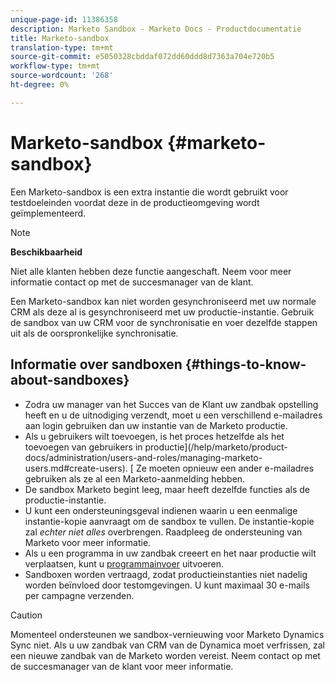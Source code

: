 ```yaml
---
unique-page-id: 11386358
description: Marketo Sandbox - Marketo Docs - Productdocumentatie
title: Marketo-sandbox
translation-type: tm+mt
source-git-commit: e5050328cbddaf072dd60ddd8d7363a704e720b5
workflow-type: tm+mt
source-wordcount: '268'
ht-degree: 0%

---
```



# Marketo-sandbox {#marketo-sandbox}

Een Marketo-sandbox is een extra instantie die wordt gebruikt voor testdoeleinden voordat deze in de productieomgeving wordt geïmplementeerd.

>[!NOTE]
>
>**Beschikbaarheid**
>
>Niet alle klanten hebben deze functie aangeschaft. Neem voor meer informatie contact op met de succesmanager van de klant.

Een Marketo-sandbox kan niet worden gesynchroniseerd met uw normale CRM als deze al is gesynchroniseerd met uw productie-instantie. Gebruik de sandbox van uw CRM voor de synchronisatie en voer dezelfde stappen uit als de oorspronkelijke synchronisatie.

## Informatie over sandboxen {#things-to-know-about-sandboxes}

* Zodra uw manager van het Succes van de Klant uw zandbak opstelling heeft en u de uitnodiging verzendt, moet u een verschillend e-mailadres aan login gebruiken dan uw instantie van de Marketo productie.
* Als u gebruikers wilt toevoegen, is het proces hetzelfde als het toevoegen van gebruikers in productie](/help/marketo/product-docs/administration/users-and-roles/managing-marketo-users.md#create-users). [ Ze moeten opnieuw een ander e-mailadres gebruiken als ze al een Marketo-aanmelding hebben.
* De sandbox Marketo begint leeg, maar heeft dezelfde functies als de productie-instantie.
* U kunt een ondersteuningsgeval indienen waarin u een eenmalige instantie-kopie aanvraagt om de sandbox te vullen. De instantie-kopie zal _echter niet alles_ overbrengen. Raadpleeg de ondersteuning van Marketo voor meer informatie.
* Als u een programma in uw zandbak creeert en het naar productie wilt verplaatsen, kunt u [programmainvoer](/help/marketo/product-docs/core-marketo-concepts/programs/working-with-programs/import-a-program.md) uitvoeren.
* Sandboxen worden vertraagd, zodat productieinstanties niet nadelig worden beïnvloed door testomgevingen. U kunt maximaal 30 e-mails per campagne verzenden.

>[!CAUTION]
>
>Momenteel ondersteunen we sandbox-vernieuwing voor Marketo Dynamics Sync niet. Als u uw zandbak van CRM van de Dynamica moet verfrissen, zal een nieuwe zandbak van de Marketo worden vereist. Neem contact op met de succesmanager van de klant voor meer informatie.
